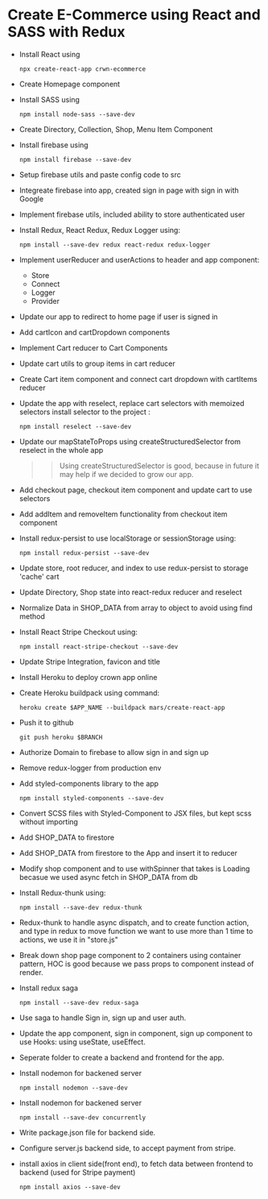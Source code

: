 # Create E-Commerce using React and SASS with Redux

  - Install React using 
	```
	npx create-react-app crwn-ecommerce
	```

  - Create Homepage component

  - Install SASS using 
	```
	npm install node-sass --save-dev
	```

  - Create Directory, Collection, Shop, Menu Item Component
  
  - Install firebase using 
  	```
	npm install firebase --save-dev
	```
	
  - Setup firebase utils and paste config code to src 
  
  - Integreate firebase into app, created sign in page with sign in with Google
  
  - Implement firebase utils, included ability to store authenticated user

  - Install Redux, React Redux, Redux Logger using: 
	```
	npm install --save-dev redux react-redux redux-logger
	```
  - Implement userReducer and userActions to header and app component:	
	- Store
	- Connect
	- Logger
	- Provider 

  - Update our app to redirect to home page if user is signed in

  - Add cartIcon and cartDropdown components

  - Implement Cart reducer to Cart Components 

  - Update cart utils to group items in cart reducer

  - Create Cart item component and connect cart dropdown with cartItems reducer

  - Update the app with reselect, replace cart selectors with memoized selectors
	install selector to the project :
	```
	npm install reselect --save-dev
	```

  - Update our mapStateToProps using createStructuredSelector from reselect in the whole app
	>> Using createStructuredSelector is good, because in future it may help if we decided to grow our app.
	
  - Add checkout page, checkout item component and update cart to use selectors

  - Add addItem and removeItem functionality from checkout item component

  - Install redux-persist to use localStorage or sessionStorage using: 
	```
	npm install redux-persist --save-dev
	```
	
  - Update store, root reducer, and index to use redux-persist to storage 'cache' cart

  - Update Directory, Shop state into react-redux reducer and reselect

  - Normalize Data in SHOP_DATA from array to object to avoid using find method

  - Install React Stripe Checkout using:
	```
	npm install react-stripe-checkout --save-dev
	```

  - Update Stripe Integration, favicon and title

  - Install Heroku to deploy crown app online 

  - Create Heroku buildpack using command:
	```
	heroku create $APP_NAME --buildpack mars/create-react-app
	```

  - Push it to github
	```
	git push heroku $BRANCH
	```

   - Authorize Domain to firebase to allow sign in and sign up

   - Remove redux-logger from production env

   - Add styled-components library to the app
	 ```
	 npm install styled-components --save-dev
	 ```
   - Convert SCSS files with Styled-Component to JSX files, but kept scss without importing 

   - Add SHOP_DATA to firestore

   - Add SHOP_DATA from firestore to the App and insert it to reducer 

   - Modify shop component and to use withSpinner that takes is Loading becasue we used async fetch in SHOP_DATA from db 
   
   - Install Redux-thunk using: 
	 ```
	 npm install --save-dev redux-thunk
	 ```
   
   - Redux-thunk to handle async dispatch, and to create function action, and type in redux to move function we want to use more than 1 time to actions, we use it in "store.js"

   - Break down shop page component to 2 containers using container pattern, HOC is good because we pass props to component instead of render.

   - Install redux saga 
     ```
	 npm install --save-dev redux-saga
	 ```

   - Use saga to handle Sign in, sign up and user auth.

   - Update the app component, sign in component, sign up component to use Hooks: using useState, useEffect.

   - Seperate folder to create a backend and frontend for the app.

   - Install nodemon for backened server 
      ```
      npm install nodemon --save-dev 
      ```

   - Install nodemon for backened server 
      ```
      npm install --save-dev concurrently
      ```
   
   - Write package.json file for backend side.

   - Configure server.js backend side, to accept payment from stripe.

   - install axios in client side(front end), to fetch data between frontend to backend (used for Stripe payment)
      ```
      npm install axios --save-dev
      ```
   
